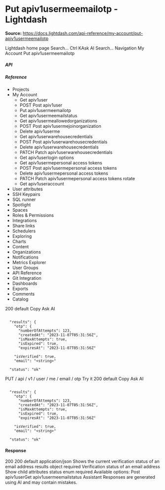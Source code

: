 # Put apiv1usermeemailotp - Lightdash

**Source:** https://docs.lightdash.com/api-reference/my-account/put-apiv1usermeemailotp

Lightdash home page
Search...
Ctrl KAsk AI
Search...
Navigation
My Account
Put apiv1usermeemailotp
##### API


##### Reference
  * Projects
  * My Account
    * Get apiv1user
    * POST
Post apiv1user
    * Put apiv1usermeemailotp
    * Get apiv1usermeemailstatus
    * Get apiv1usermeallowedorganizations
    * POST
Post apiv1usermejoinorganization
    * Delete apiv1userme
    * Get apiv1userwarehousecredentials
    * POST
Post apiv1userwarehousecredentials
    * Delete apiv1userwarehousecredentials
    * PATCH
Patch apiv1userwarehousecredentials
    * Get apiv1userlogin options
    * Get apiv1usermepersonal access tokens
    * POST
Post apiv1usermepersonal access tokens
    * Delete apiv1usermepersonal access tokens
    * PATCH
Patch apiv1usermepersonal access tokens rotate
    * Get apiv1useraccount
  * User attributes
  * SSH Keypairs
  * SQL runner
  * Spotlight
  * Spaces
  * Roles & Permissions
  * Integrations
  * Share links
  * Schedulers
  * Exploring
  * Charts
  * Content
  * Organizations
  * Notifications
  * Metrics Explorer
  * User Groups
  * API Reference
  * Git Integration
  * Dashboards
  * Exports
  * Comments
  * Catalog


200
default
Copy
Ask AI
```

  "results": {
    "otp": {
      "numberOfAttempts": 123,
      "createdAt": "2023-11-07T05:31:56Z",
      "isMaxAttempts": true,
      "isExpired": true,
      "expiresAt": "2023-11-07T05:31:56Z"

    "isVerified": true,
    "email": "<string>"

  "status": "ok"

```

PUT
/
api
/
v1
/
user
/
me
/
email
/
otp
Try it
200
default
Copy
Ask AI
```

  "results": {
    "otp": {
      "numberOfAttempts": 123,
      "createdAt": "2023-11-07T05:31:56Z",
      "isMaxAttempts": true,
      "isExpired": true,
      "expiresAt": "2023-11-07T05:31:56Z"

    "isVerified": true,
    "email": "<string>"

  "status": "ok"

```

#### Response
200
200 default
application/json
Shows the current verification status of an email address
results
object
required
Verification status of an email address
Show child attributes
status
enum<string>
required
Available options: 
Post apiv1userGet apiv1usermeemailstatus
Assistant
Responses are generated using AI and may contain mistakes.


